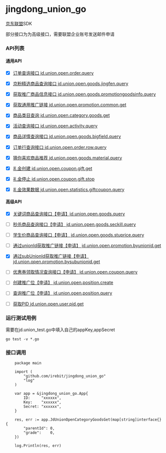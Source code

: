 # jingdong_union_go

[京东联盟](https://union.jd.com/helpcenter/12188-12384-46301)SDK

部分接口为为高级接口，需要联盟企业账号发送邮件申请

### API列表

#### 通用API
- [x] [订单查询接口 jd.union.open.order.query](https://union.jd.com/openplatform/api/650)

- [x] [京粉精选商品查询接口 jd.union.open.goods.jingfen.query](https://union.jd.com/openplatform/api/739)

- [x] [获取推广商品信息接口 jd.union.open.goods.promotiongoodsinfo.query](https://union.jd.com/openplatform/api/563)

- [x] [获取通用推广链接 jd.union.open.promotion.common.get](https://union.jd.com/openplatform/debug/691)

- [x] [商品类目查询 jd.union.open.category.goods.get](https://union.jd.com/openplatform/api/693)

- [x] [活动查询接口 jd.union.open.activity.query](https://union.jd.com/openplatform/api/12667)

- [x] [商品详情查询接口 jd.union.open.goods.bigfield.query](https://union.jd.com/openplatform/api/11248)

- [x] [订单行查询接口 jd.union.open.order.row.query](https://union.jd.com/openplatform/api/12707)

- [x] [猜你喜欢商品推荐 jd.union.open.goods.material.query](https://union.jd.com/openplatform/api/13625)

- [x] [礼金创建 jd.union.open.coupon.gift.get](https://union.jd.com/openplatform/api/12246)

- [x] [礼金停止 jd.union.open.coupon.gift.stop](https://union.jd.com/openplatform/api/12240)

- [x] [礼金效果数据 jd.union.open.statistics.giftcoupon.query](https://union.jd.com/openplatform/api/12248)

#### 高级API
- [x] [关键词商品查询接口【申请】jd.union.open.goods.query](https://union.jd.com/openplatform/api/628)
- [ ] [秒杀商品查询接口【申请】 jd.union.open.goods.seckill.query]()

- [ ] [学生价商品查询接口【申请】 jd.union.open.goods.stuprice.query]()

- [ ] [通过unionId获取推广链接【申请】 jd.union.open.promotion.byunionid.get]()

- [x] [通过subUnionId获取推广链接【申请】 jd.union.open.promotion.bysubunionid.get](https://union.jd.com/openplatform/api/634)

- [ ] [优惠券领取情况查询接口【申请】 jd.union.open.coupon.query]()

- [ ] [创建推广位【申请】 jd.union.open.position.create]()

- [ ] [查询推广位【申请】 jd.union.open.position.query]()

- [ ] [获取PID jd.union.open.user.pid.get]()

###  运行测试用例

需要在jd.union_test.go中填入自己的appKey,appSecret

``` golang
go test -v *.go
```

### 接口调用

``` golang
    package main 

    import (
        "github.com/irebit/jingdong_union_go"
        "log"
    )

    var app = &jingdong_union_go.App{
        ID:     "xxxxxx",
        Key:    "xxxxxx",
        Secret: "xxxxxx",
    }

    res, err := app.JdUnionOpenCategoryGoodsGet(map[string]interface{}{
        "parentId": 0,
        "grade":    0,
    })

    log.Println(res, err)
```